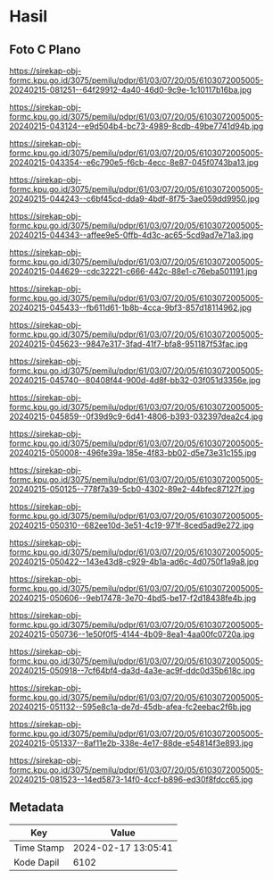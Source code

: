# Hasil

## Foto C Plano

https://sirekap-obj-formc.kpu.go.id/3075/pemilu/pdpr/61/03/07/20/05/6103072005005-20240215-081251--64f29912-4a40-46d0-9c9e-1c10117b16ba.jpg

https://sirekap-obj-formc.kpu.go.id/3075/pemilu/pdpr/61/03/07/20/05/6103072005005-20240215-043124--e9d504b4-bc73-4989-8cdb-49be7741d94b.jpg

https://sirekap-obj-formc.kpu.go.id/3075/pemilu/pdpr/61/03/07/20/05/6103072005005-20240215-043354--e6c790e5-f6cb-4ecc-8e87-045f0743ba13.jpg

https://sirekap-obj-formc.kpu.go.id/3075/pemilu/pdpr/61/03/07/20/05/6103072005005-20240215-044243--c6bf45cd-dda9-4bdf-8f75-3ae059dd9950.jpg

https://sirekap-obj-formc.kpu.go.id/3075/pemilu/pdpr/61/03/07/20/05/6103072005005-20240215-044343--affee9e5-0ffb-4d3c-ac65-5cd9ad7e71a3.jpg

https://sirekap-obj-formc.kpu.go.id/3075/pemilu/pdpr/61/03/07/20/05/6103072005005-20240215-044629--cdc32221-c666-442c-88e1-c76eba501191.jpg

https://sirekap-obj-formc.kpu.go.id/3075/pemilu/pdpr/61/03/07/20/05/6103072005005-20240215-045433--fb611d61-1b8b-4cca-9bf3-857d18114962.jpg

https://sirekap-obj-formc.kpu.go.id/3075/pemilu/pdpr/61/03/07/20/05/6103072005005-20240215-045623--9847e317-3fad-41f7-bfa8-951187f53fac.jpg

https://sirekap-obj-formc.kpu.go.id/3075/pemilu/pdpr/61/03/07/20/05/6103072005005-20240215-045740--80408f44-900d-4d8f-bb32-03f051d3356e.jpg

https://sirekap-obj-formc.kpu.go.id/3075/pemilu/pdpr/61/03/07/20/05/6103072005005-20240215-045859--0f39d9c9-6d41-4806-b393-032397dea2c4.jpg

https://sirekap-obj-formc.kpu.go.id/3075/pemilu/pdpr/61/03/07/20/05/6103072005005-20240215-050008--496fe39a-185e-4f83-bb02-d5e73e31c155.jpg

https://sirekap-obj-formc.kpu.go.id/3075/pemilu/pdpr/61/03/07/20/05/6103072005005-20240215-050125--778f7a39-5cb0-4302-89e2-44bfec87127f.jpg

https://sirekap-obj-formc.kpu.go.id/3075/pemilu/pdpr/61/03/07/20/05/6103072005005-20240215-050310--682ee10d-3e51-4c19-971f-8ced5ad9e272.jpg

https://sirekap-obj-formc.kpu.go.id/3075/pemilu/pdpr/61/03/07/20/05/6103072005005-20240215-050422--143e43d8-c929-4b1a-ad6c-4d0750f1a9a8.jpg

https://sirekap-obj-formc.kpu.go.id/3075/pemilu/pdpr/61/03/07/20/05/6103072005005-20240215-050606--9eb17478-3e70-4bd5-be17-f2d18438fe4b.jpg

https://sirekap-obj-formc.kpu.go.id/3075/pemilu/pdpr/61/03/07/20/05/6103072005005-20240215-050736--1e50f0f5-4144-4b09-8ea1-4aa00fc0720a.jpg

https://sirekap-obj-formc.kpu.go.id/3075/pemilu/pdpr/61/03/07/20/05/6103072005005-20240215-050918--7cf64bf4-da3d-4a3e-ac9f-ddc0d35b618c.jpg

https://sirekap-obj-formc.kpu.go.id/3075/pemilu/pdpr/61/03/07/20/05/6103072005005-20240215-051132--595e8c1a-de7d-45db-afea-fc2eebac2f6b.jpg

https://sirekap-obj-formc.kpu.go.id/3075/pemilu/pdpr/61/03/07/20/05/6103072005005-20240215-051337--8af11e2b-338e-4e17-88de-e54814f3e893.jpg

https://sirekap-obj-formc.kpu.go.id/3075/pemilu/pdpr/61/03/07/20/05/6103072005005-20240215-081523--14ed5873-14f0-4ccf-b896-ed30f8fdcc65.jpg


## Metadata

| Key        | Value               |
| ---------- | ------------------- |
| Time Stamp | 2024-02-17 13:05:41 |
| Kode Dapil | 6102                |




